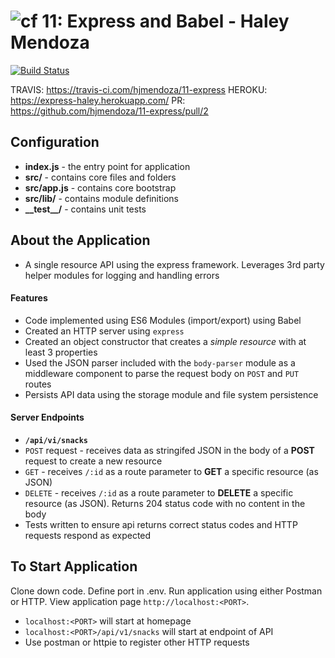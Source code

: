 ![cf](https://i.imgur.com/7v5ASc8.png) 11: Express and Babel - Haley Mendoza
======

[![Build Status](https://travis-ci.com/hjmendoza/11-express.svg?branch=master)](https://travis-ci.com/hjmendoza/11-express)

TRAVIS: https://travis-ci.com/hjmendoza/11-express
HEROKU: https://express-haley.herokuapp.com/
PR: https://github.com/hjmendoza/11-express/pull/2

 
 ## Configuration 
 * **index.js** - the entry point for application
 * **src/** - contains core  files and folders
 * **src/app.js** - contains core bootstrap
 * **src/lib/** - contains module definitions
 * **\_\_test\_\_/** - contains unit tests

## About the Application
*  A single resource API using the express framework. Leverages 3rd party helper modules for logging and handling errors

#### Features 
* Code implemented using ES6 Modules (import/export) using Babel
* Created an HTTP server using `express`
* Created an object constructor that creates a _simple resource_ with at least 3 properties
* Used the JSON parser included with the `body-parser` module as a middleware component to parse the request body on `POST` and `PUT` routes
* Persists API data using the storage module and file system persistence

#### Server Endpoints
* **`/api/vi/snacks`**
* `POST` request - receives data as stringifed JSON in the body of a **POST** request to create a new resource
* `GET` - receives `/:id` as a route parameter to **GET** a specific resource (as JSON)
* `DELETE` - receives `/:id` as a route parameter to **DELETE** a specific resource (as JSON). Returns 204 status code with no content in the body
* Tests written to ensure api returns correct status codes and HTTP requests respond as expected

## To Start Application
Clone down code. Define port in .env. Run application using either Postman or HTTP. View application page `http://localhost:<PORT>`.
  * `localhost:<PORT>` will start at homepage
  * `localhost:<PORT>/api/v1/snacks` will start at endpoint of API
  * Use postman or httpie to register other HTTP requests